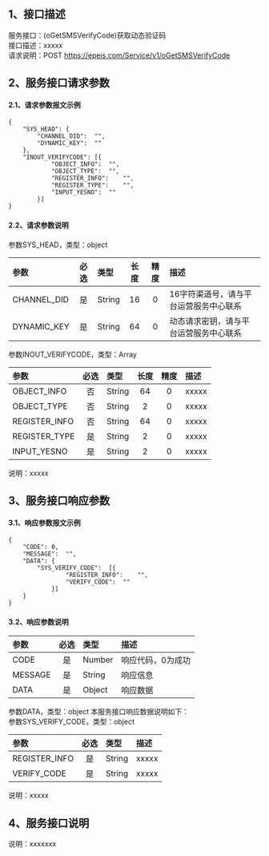 ## 1、接口描述  
服务接口：(oGetSMSVerifyCode)获取动态验证码  
接口描述：xxxxx  
请求说明：POST https://epeis.com/Service/v1/oGetSMSVerifyCode  
  
## 2、服务接口请求参数  
#### 2.1、请求参数报文示例  
~~~  
{
	"SYS_HEAD":	{
		"CHANNEL_DID":	"",
		"DYNAMIC_KEY":	""
	},
	"INOUT_VERIFYCODE":	[{
			"OBJECT_INFO":	"",
			"OBJECT_TYPE":	"",
			"REGISTER_INFO":	"",
			"REGISTER_TYPE":	"",
			"INPUT_YESNO":	""
		}]
}  
~~~  
#### 2.2、请求参数说明  
参数SYS_HEAD，类型：object  
  
| 参数 | 必选 | 类型 | 长度 | 精度 | 描述 |  
| :----------------- | :----: | :-------- | :----: | :----: | :---------------- |  
| CHANNEL_DID | 是 | String | 16 | 0 | 16字符渠道号，请与平台运营服务中心联系 |  
| DYNAMIC_KEY | 是 | String | 64 | 0 | 动态请求密钥，请与平台运营服务中心联系 |  
  
参数INOUT_VERIFYCODE，类型：Array  
  
| 参数              | 必选 | 类型     | 长度 | 精度 | 描述             |  
| :----------------- | :----: | :-------- | :----: | :----: | :---------------- |  
| OBJECT_INFO |  否  | String   | 64 | 0 | xxxxx |  
| OBJECT_TYPE |  否  | String   | 2 | 0 | xxxxx |  
| REGISTER_INFO |  否  | String   | 64 | 0 | xxxxx |  
| REGISTER_TYPE |  是  | String   | 2 | 0 | xxxxx |  
| INPUT_YESNO |  是  | String   | 2 | 0 | xxxxx |  
  
说明：xxxxx  
  
## 3、服务接口响应参数  
#### 3.1、响应参数报文示例  
~~~  
{
	"CODE":	0,
	"MESSAGE":	"",
	"DATA":	{
		"SYS_VERIFY_CODE":	[{
				"REGISTER_INFO":	"",
				"VERIFY_CODE":	""
			}]
	}
}  
~~~  
#### 3.2、响应参数说明  
  
| 参数              | 必选 | 类型     | 描述             |  
| :----------------- | :----: | :-------- | :---------------- |  
| CODE | 是 | Number | 响应代码，0为成功 |  
| MESSAGE | 是 | String | 响应信息 |  
| DATA | 是 | Object | 响应数据 |  
  
参数DATA，类型：object 本服务接口响应数据说明如下：  
参数SYS_VERIFY_CODE，类型：object  
  

| 参数              | 必选 | 类型     | 描述             |  
| :----------------- | :----: | :-------- | :---------------- |  
| REGISTER_INFO |  是  | String   | xxxxx |  
| VERIFY_CODE |  是  | String   | xxxxx |  
  
说明：xxxxx  
## 4、服务接口说明  
说明：xxxxxxx  
